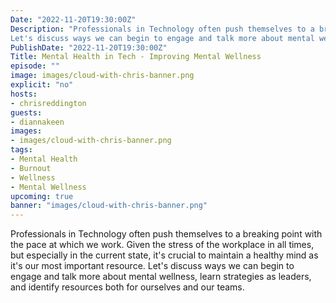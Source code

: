 ```yaml
---
Date: "2022-11-20T19:30:00Z"
Description: "Professionals in Technology often push themselves to a breaking point with the pace at which we work. Given the stress of the workplace in all times, but especially in the current state, it's crucial to maintain a healthy mind as it's our most important resource.
Let's discuss ways we can begin to engage and talk more about mental wellness, learn strategies as leaders, and identify resources both for ourselves and our teams."
PublishDate: "2022-11-20T19:30:00Z"
Title: Mental Health in Tech - Improving Mental Wellness
episode: ""
image: images/cloud-with-chris-banner.png
explicit: "no"
hosts:
- chrisreddington
guests:
- diannakeen
images:
- images/cloud-with-chris-banner.png
tags:
- Mental Health
- Burnout
- Wellness
- Mental Wellness
upcoming: true
banner: "images/cloud-with-chris-banner.png"
---
```

Professionals in Technology often push themselves to a breaking point with the pace at which we work. Given the stress of the workplace in all times, but especially in the current state, it's crucial to maintain a healthy mind as it's our most important resource.
Let's discuss ways we can begin to engage and talk more about mental wellness, learn strategies as leaders, and identify resources both for ourselves and our teams.
